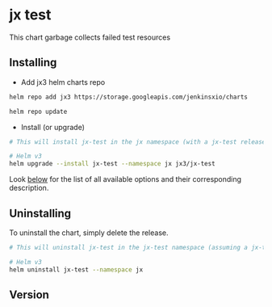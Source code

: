 

# jx test

This chart garbage collects failed test resources

## Installing

- Add jx3 helm charts repo

```bash
helm repo add jx3 https://storage.googleapis.com/jenkinsxio/charts

helm repo update
```

- Install (or upgrade)

```bash
# This will install jx-test in the jx namespace (with a jx-test release name)

# Helm v3
helm upgrade --install jx-test --namespace jx jx3/jx-test
```

Look [below](#values) for the list of all available options and their corresponding description.

## Uninstalling

To uninstall the chart, simply delete the release.

```bash
# This will uninstall jx-test in the jx-test namespace (assuming a jx-test release name)

# Helm v3
helm uninstall jx-test --namespace jx
```

## Version


